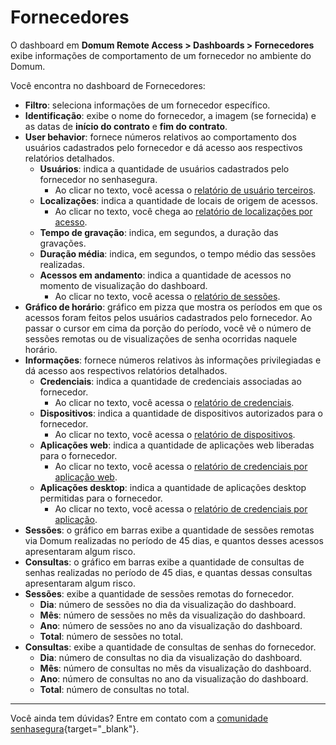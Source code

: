 # Fornecedores

O dashboard em **Domum Remote Access > Dashboards > Fornecedores** exibe informações de comportamento de um fornecedor no ambiente do Domum. 
 
Você encontra no dashboard de Fornecedores:

* **Filtro**: seleciona informações de um fornecedor específico.
* **Identificação**: exibe o nome do fornecedor, a imagem (se fornecida) e as datas de **início do contrato** e **fim do contrato**.
 * **User behavior**: fornece números relativos ao comportamento dos usuários cadastrados pelo fornecedor e dá acesso aos respectivos relatórios detalhados.
    * **Usuários**: indica a quantidade de usuários cadastrados pelo fornecedor no senhasegura. 
        * Ao clicar no texto, você acessa o [relatório de usuário terceiros](/v3-33/docs/pt/domum-tela-inicial-de-usuários-terceiros).
    * **Localizações**:  indica a quantidade de locais de origem de acessos. 
        * Ao clicar no texto, você chega ao [relatório de localizações por acesso](/v3-33/docs/pt/domum-access-report).
    * **Tempo de gravação**: indica, em segundos, a duração das gravações.
    * **Duração média**: indica, em segundos, o tempo médio das sessões realizadas. 
    * **Acessos em andamento**: indica a quantidade de acessos no momento de visualização do dashboard.
        * Ao clicar no texto, você acessa o [relatório de sessões](/v3-33/docs/pt/domum-sessions-report).
* **Gráfico de horário**: gráfico em pizza que mostra os períodos em que os acessos foram feitos pelos usuários cadastrados pelo fornecedor. Ao passar o cursor em cima da porção do período, você vê o número de sessões remotas ou de visualizações de senha ocorridas naquele horário.
* **Informações**: fornece números relativos às informações privilegiadas e dá acesso aos respectivos relatórios detalhados.
    * **Credenciais**: indica a quantidade de credenciais associadas ao fornecedor.
         * Ao clicar no texto, você acessa o [relatório de credenciais](/v3-33/docs/pt/domum-credentials-report-for-domum-remote-access).
    * **Dispositivos**: indica a quantidade de dispositivos autorizados para o fornecedor.
         * Ao clicar no texto, você acessa o [relatório de dispositivos](/v3-33/docs/pt/domum-relatório-de-dispositivos).
    * **Aplicações web**: indica a quantidade de aplicações web liberadas para o fornecedor.
         * Ao clicar no texto, você acessa o [relatório de credenciais por aplicação web](/v3-33/docs/pt/domum-relatório-de-credenciais-por-aplicativos).
    * **Aplicações desktop**: indica a quantidade de aplicações desktop permitidas para o fornecedor.
         * Ao clicar no texto, você acessa o [relatório de credenciais por aplicação](/v3-33/docs/pt/domum-relatório-de-credenciais-por-aplicativos).
* **Sessões**: o gráfico em barras exibe a quantidade de sessões remotas via Domum realizadas no período de 45 dias, e quantos desses acessos apresentaram algum risco.
* **Consultas**: o gráfico em barras exibe a quantidade de consultas de senhas realizadas no período de 45 dias, e quantas dessas consultas apresentaram algum risco.
* **Sessões**: exibe a quantidade de sessões remotas do fornecedor.
    * **Dia**: número de sessões no dia da visualização do dashboard.
    * **Mês**: número de sessões no mês da visualização do dashboard.
    * **Ano**: número de sessões no ano da visualização do dashboard.
    * **Total**: número de sessões no total.
* **Consultas**: exibe a quantidade de consultas de senhas do fornecedor.
    * **Dia**: número de consultas no dia da visualização do dashboard.
    * **Mês**: número de consultas no mês da visualização do dashboard.
    * **Ano**: número de consultas no ano da visualização do dashboard.
    * **Total**: número de consultas no total.
* * *
Você ainda tem dúvidas? Entre em contato com a [comunidade senhasegura](https://community.senhasegura.io/){target="_blank"}.